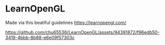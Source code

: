 # LearnOpenGL
Made via this beatiful guidelines https://learnopengl.com/

https://github.com/chu65536/LearnOpenGL/assets/94391872/f96edb50-3419-4bbb-8b88-e6e09f57303c

